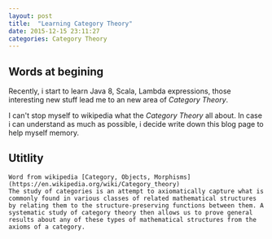 ```yaml
---
layout: post
title:  "Learning Category Theory"
date: 2015-12-15 23:11:27
categories: Category Theory
---
```


## Words at begining
Recently, i start to learn Java 8, Scala, Lambda expressions, those interesting new stuff lead me to an new area of _Category Theory_. 

I can't stop myself to wikipedia what the _Category Theory_ all about. In case i can understand as much as possible,  i decide write down this blog page to help myself memory.


## Utitlity


	Word from wikipedia [Category, Objects, Morphisms] (https://en.wikipedia.org/wiki/Category_theory)
	The study of categories is an attempt to axiomatically capture what is commonly found in various classes of related mathematical structures by relating them to the structure-preserving functions between them. A systematic study of category theory then allows us to prove general results about any of these types of mathematical structures from the axioms of a category. 

